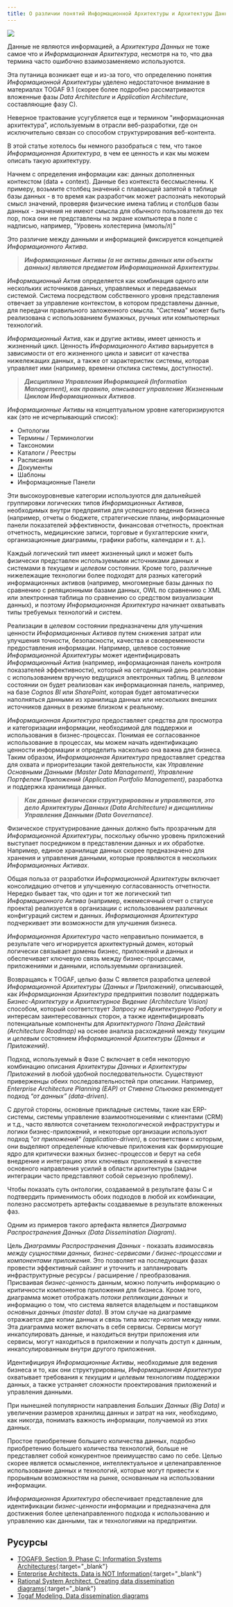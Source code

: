 ```yaml
---
title: О различии понятий Информационной Архитектуры и Архитектуры Данных
---
```

![](/assets/images/information-arch/information-arch-title-image.JPG)

Данные не являются информацией, а _Архитектура Данных_ не тоже самое что и _Информационная Архитектура_, несмотря на то, что два термина часто ошибочно взаимозаменяемо используются.

Эта путаница возникает еще и из-за того, что определению понятия _Информационной Архитектуры_ уделено недостаточное внимание в материалах TOGAF 9.1 (скорее более подробно рассматриваются вложенные фазы _Data Architecture_ и _Application Architecture_, составляющие фазу C).

Неверное трактование усугубляется еще и термином "информационная архитектура", используемым в отрасли веб-разработки, где он исключительно связан со способом структурирования веб-контента.

В этой статье хотелось бы немного разобраться с тем, что такое _Информационная Архитектура_, в чем ее ценность и как мы можем описать такую архитектуру.

Начнем с определения информации как: данных дополненных контекстом (data + context). Данные без контекста бессмысленны. К примеру, возьмите столбец значений с плавающей запятой в таблице базы данных - в то время как разработчик может распознать некоторый смысл значений, проверяя физические имена таблиц и столбцов базы данных - значения не имеют смысла для обычного пользователя до тех пор, пока они не представлены на экране компьютера в поле с надписью, например, "Уровень холестерина (ммоль/л)"

Это различие между данными и информацией фиксируется концепцией _Информационного Актива_.

> **_Информационные Активы (а не активы данных или объекты данных) являются предметом Информационной Архитектуры_**.

_Информационный Актив_ определяется как комбинация одного или нескольких источников данных, управляемых и передаваемых системой. Система посредством собственного уровня представления отвечает за управление контекстом, в котором представлены данные, для передачи правильного заложенного смысла. "Система" может быть реализована с использованием бумажных, ручных или компьютерных технологий.

_Информационный Актив_, как и другие активы, имеет ценность и жизненный цикл. Ценность _Информационного Актива_ варьируется в зависимости от его жизненного цикла и зависит от качества нижележащих данных, а также от характеристик системы, которая управляет ими (например, времени отклика системы, доступности).

> **_Дисциплина Управления Информацией (Information Management), как правило, описывает управление Жизненным Циклом Информационных Активов_**.

_Информационные Активы_ на концептуальном уровне категоризируются как (это не исчерпывающий список):

* Онтологии
* Термины / Терминологии
* Таксономии
* Каталоги / Реестры
* Расписания
* Документы
* Шаблоны
* Информационные Панели

Эти высокоуровневые категории используются для дальнейшей группировки логических типов _Информационных Активов_, необходимых внутри предприятия для успешного ведения бизнеса (например, отчеты о бюджете, стратегические планы, информационные панели показателей эффективности, финансовая отчетность, проектная отчетность, медицинские записи, торговые и бухгалтерские книги, организационные диаграммы, графики работы, календари и т. д.).

Каждый логический тип имеет жизненный цикл и может быть физически представлен используемыми источниками данных и системами в _текущем_ и _целевом_ состоянии. Кроме того, различные нижележащие технологии более подходят для разных категорий информационных активов (например, многомерные базы данных по сравнению с реляционными базами данных, OWL по сравнению с XML или электронная таблица по сравнению со средством визуализации данных), и поэтому _Информационная Архитектура_ начинает охватывать типы требуемых технологий и систем.

Реализации в _целевом_ состоянии предназначены для улучшения ценности _Информационных Активов_ путем снижения затрат или улучшения точности, безопасности, качества и своевременности предоставления информации. Например, целевое состояние _Информационной Архитектуры_ может идентифицировать _Информационный Актив_ (например, информационная панель контроля показателей эффективности), который на сегодняшний день реализован с использованием вручную ведущихся электронных таблиц. В _целевом_ состоянии он будет реализован как информационная панель, например, на базе _Cognos BI_ или _SharePoint_, которая будет автоматически наполняться данными из хранилища данных или нескольких внешних источников данных в режиме близком к реальному.

_Информационная Архитектура_ предоставляет средства для просмотра и категоризации информации, необходимой для поддержки и использования в бизнес-процессах. Понимая ее согласованное использование в процессах, мы можем начать идентификацию ценности информации и определить насколько она важна для бизнеса. Таким образом, _Информационная Архитектура_ предоставляет средства для охвата и приоритезации такой деятельности, как _Управление Основными Данными (Master Data Management)_, _Управление Портфелем Приложений (Application Portfolio Management)_, разработка и поддержка хранилища данных.

> **_Как данные физически структурированы и управляются, это дело Архитектуры Данных (Data Architecture) и дисциплины Управления Данными (Data Governance)_**.

Физическое структурирование данных должно быть прозрачным для _Информационной Архитектуры_, поскольку обычно уровень приложений выступает посредником в представлении данных и их обработке. Например, единое хранилище данных скорее предназначено для хранения и управления данными, которые проявляются в нескольких _Информационных Активах_.

Общая польза от разработки _Информационной Архитектуры_ включает консолидацию отчетов и улучшенную согласованность отчетности. Нередко бывает так, что один и тот же логический тип _Информационного Актива_ (например, ежемесячный отчет о статусе проекта) реализуется в организации с использованием различных конфигураций систем и данных. _Информационная Архитектура_ подчеркивает эти возможности для улучшения бизнеса.

_Информационная Архитектура_ часто неправильно понимается, в результате чего игнорируется архитектурный домен, который логически связывает домены бизнес, приложений и данных и обеспечивает ключевую связь между бизнес-процессами, приложениями и данными, используемыми организацией.

Возвращаясь к TOGAF, целью фазы C является разработка _целевой_ _Информационной Архитектуры (Данных и Приложений)_, описывающей, как _Информационная Архитектура_ предприятия позволит поддержать _Бизнес-Архитектуру_ и _Архитектурное Видение (Architecture Vision)_ способом, который соответствует _Запросу на Архитектурную Работу_ и интересам заинтересованных сторон, а также идентифицировать потенциальные компоненты для _Архитектурного Плана Действий (Architecture Roadmap)_ на основе анализа расхождений между _текущим_ и _целевым_ состоянием _Информационной Архитектуры (Данных и Приложений)_.

Подход, используемый в Фазе C включает в себя некоторую комбинацию описания _Архитектуры Данных_ и _Архитектуры Приложений_ в любой удобной последовательности. Существуют приверженцы обеих последовательностей при описании. Например, _Enterprise Architecture Planning (EAP)_ от _Стивена Спьюака_ рекомендует подход _“от данных” (data-driven)_.

С другой стороны, основные прикладные системы, такие как ERP-системы, системы управление взаимоотношениями с клиентами (CRM) и т.д., часто являются сочетанием технологической инфраструктуры и логики бизнес-приложений, и некоторые организации используют подход _"от приложений" (application-driven)_, в соответствии с которым, они выделяют определенные ключевые приложения как формирующие ядро для критически важных бизнес-процессов и берут на себя внедрение и интеграцию этих ключевых приложений в качестве основного направления усилий в области архитектуры (задачи интеграции часто представляют собой серьезную проблему).

Чтобы показать суть онтологии, создаваемой в результате фазы С и подтвердить применимость обоих подходов в любой их комбинации, полезно рассмотреть артефакты создаваемые в результате вложенных фаз.

Одним из примеров такого артефакта является _Диаграмма Распространения Данных (Data Dissemination Diagram)_.

Цель _Диаграммы Распространения Данных_ - показать _взаимосвязь между сущностями данных, бизнес-сервисами / бизнес-процессами и компонентами приложения_. Это позволяет на последующих фазах провести эффективный сайзинг и уточнить и запланировать инфраструктурные ресурсы / расширение / преобразования. Присваивая _бизнес-ценность_ данным, можно получить информацию о критичности компонентов приложения для бизнеса. Кроме того, диаграмма может отображать _потоки репликации данных_ и информацию о том, что система является владельцем и поставщиком _основных данных (master data)_. В этом случае на диаграмме отражается две копии данных и связь типа _мастер-копия_ между ними. Эта диаграмма может включать в себя сервисы. Сервисы могут инкапсулировать данные, и находиться внутри приложения или сервисы, могут находиться в приложении и получать доступ к данным, инкапсулированным внутри другого приложения.

Идентифицируя _Информационные Активы_, необходимые для ведения бизнеса и то, как они структурированы, _Информационная Архитектура_ охватывает требования к _текущим_ и _целевым_ технологиям поддержки данных, а также устраняет сложности проектирования приложений и управления данными.

При нынешней популярности направления _Больших Данных (Big Data)_ и увеличении размеров хранилищ данных и затрат на них, необходимо, как никогда, понимать важность информации, получаемой из этих данных.

Простое приобретение большего количества данных, подобно приобретению большего количества технологий, больше не представляет собой конкурентное преимущество само по себе. Целью скорее является осмысленное, интеллектуальное и целенаправленное использование данных и технологий, которые могут привести к прорывным возможностям на рынке, основанным на использовании информации.

_Информационная Архитектура_ обеспечивает представление для идентификации _бизнес-ценности_ информации и предназначена для достижения более целенаправленного подхода к использованию и управлению как данными, так и технологиями на предприятии.

## Русурсы

- [TOGAF9. Section 9. Phase C: Information Systems Architectures](http://pubs.opengroup.org/architecture/togaf9-doc/arch/index.html){:target="_blank"}
- [Enterprise Architects. Data is NOT Information](http://enterprisearchitects.com/data-is-not-information){:target="_blank"}
- [Rational System Architect. Creating data dissemination diagrams](https://www.ibm.com/support/knowledgecenter/en/SS6RBX_11.4.3/com.ibm.sa.togaf9.doc/topics/t_Data_Dissem_Diag.html){:target="_blank"}
- [Togaf Modeling. Data dissemination diagrams](http://www.togaf-modeling.org/models/data-architecture-menu/data-dissemination-diagrams-menu.html)
